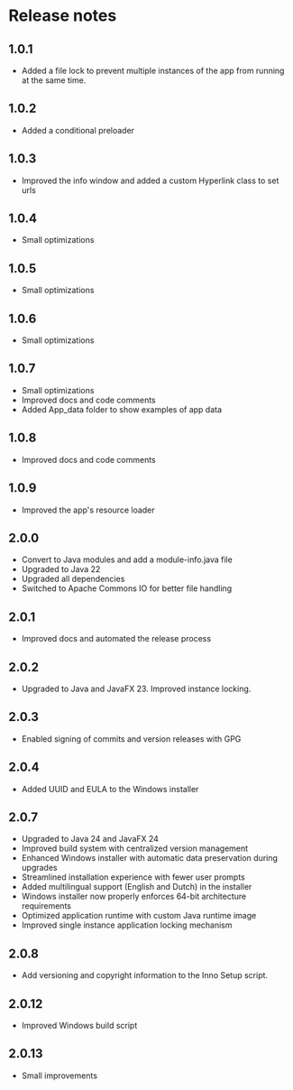 # Release notes
## 1.0.1
- Added a file lock to prevent multiple instances of the app from running at the same time.
## 1.0.2
- Added a conditional preloader
## 1.0.3
- Improved the info window and added a custom Hyperlink class to set urls
## 1.0.4
- Small optimizations
## 1.0.5
- Small optimizations
## 1.0.6
- Small optimizations
## 1.0.7
- Small optimizations
- Improved docs and code comments
- Added App_data folder to show examples of app data
## 1.0.8
- Improved docs and code comments
## 1.0.9
- Improved the app's resource loader
## 2.0.0
- Convert to Java modules and add a module-info.java file
- Upgraded to Java 22
- Upgraded all dependencies
- Switched to Apache Commons IO for better file handling
## 2.0.1
- Improved docs and automated the release process
## 2.0.2
- Upgraded to Java and JavaFX 23. Improved instance locking.
## 2.0.3
- Enabled signing of commits and version releases with GPG
## 2.0.4
- Added UUID and EULA to the Windows installer
## 2.0.7
- Upgraded to Java 24 and JavaFX 24
- Improved build system with centralized version management
- Enhanced Windows installer with automatic data preservation during upgrades
- Streamlined installation experience with fewer user prompts
- Added multilingual support (English and Dutch) in the installer
- Windows installer now properly enforces 64-bit architecture requirements
- Optimized application runtime with custom Java runtime image
- Improved single instance application locking mechanism
## 2.0.8
- Add versioning and copyright information to the Inno Setup script.
## 2.0.12
- Improved Windows build script
## 2.0.13
- Small improvements